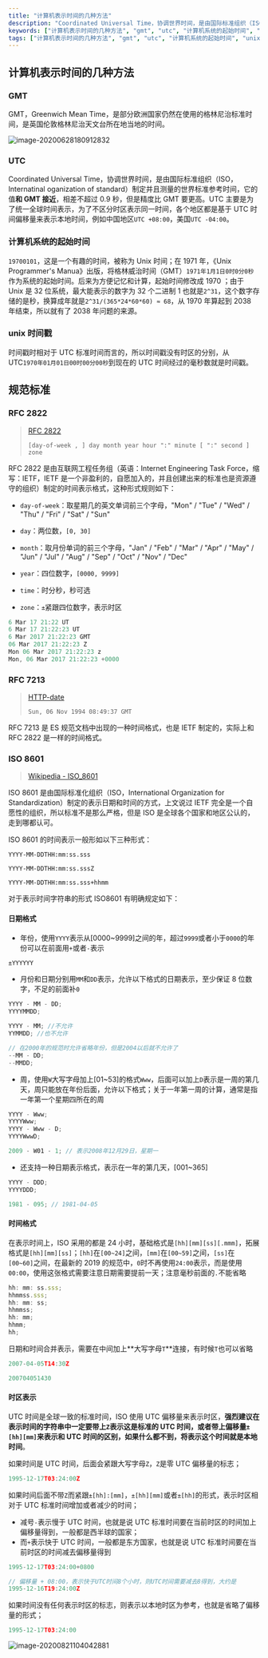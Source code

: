 ```yaml
---
title: "计算机表示时间的几种方法"
description: "Coordinated Universal Time，协调世界时间，是由国际标准组织（ISO，Internatinal oganization of standard）制定并且测量的世界标准参考时间，它的值**和 GMT 接近**，相差不超过 0.9 秒，但是精度比 GMT 要更高。UTC 主要是为了统一全球时间表示，"
keywords: ["计算机表示时间的几种方法", "gmt", "utc", "计算机系统的起始时间", "unix", "时间戳", "规范标准", "rfc"]
tags: ["计算机表示时间的几种方法", "gmt", "utc", "计算机系统的起始时间", "unix"]
---
```


## 计算机表示时间的几种方法

### GMT

GMT，Greenwich Mean Time，是部分欧洲国家仍然在使用的格林尼治标准时间，是英国伦敦格林尼治天文台所在地当地的时间。

![image-20200628180912832](../../../public/images/image-20200628180912832.png)

### UTC

Coordinated Universal Time，协调世界时间，是由国际标准组织（ISO，Internatinal oganization of standard）制定并且测量的世界标准参考时间，它的值**和 GMT 接近**，相差不超过 0.9 秒，但是精度比 GMT 要更高。UTC 主要是为了统一全球时间表示，为了不区分时区表示同一时间，各个地区都是基于 UTC 时间偏移量来表示本地时间，例如中国地区`UTC +08:00`，美国`UTC -04:00`。

### 计算机系统的起始时间

`19700101`，这是一个有趣的时间，被称为 Unix 时间；在 1971 年，《Unix Programmer's Manua》出版，将格林威治时间（GMT）`1971年1月1日0时0分0秒`作为系统的起始时间。后来为方便记忆和计算，起始时间修改成 1970 ；由于 Unix 是 32 位系统，最大能表示的数字为 32 个二进制 1 也就是`2^31`，这个数字存储的是秒，换算成年就是`2^31/(365*24*60*60) ≈ 68`，从 1970 年算起到 2038 年结束，所以就有了 2038 年问题的来源。

### unix 时间戳

时间戳时相对于 UTC 标准时间而言的，所以时间戳没有时区的分别，从 UTC`1970年01月01日00时00分00秒`到现在的 UTC 时间经过的毫秒数就是时间戳。

## 规范标准

### RFC 2822

> [RFC 2822](https://tools.ietf.org/html/rfc2822#page-14)
>
> `[day-of-week , ] day month year hour ":" minute [ ":" second ] zone`

RFC 2822 是由互联网工程任务组（英语：Internet Engineering Task Force，缩写：IETF，IETF 是一个非盈利的，自愿加入的，并且创建出来的标准也是资源遵守的组织）制定的时间表示格式，这种形式规则如下：

- `day-of-week`：取星期几的英文单词前三个字母，"Mon" / "Tue" / "Wed" / "Thu" / "Fri" / "Sat" / "Sun"
- `day`：两位数，`[0, 30]`
- `month`：取月份单词的前三个字母，"Jan" / "Feb" / "Mar" / "Apr" / "May" / "Jun" / "Jul" / "Aug" / "Sep" / "Oct" / "Nov" / "Dec"

- `year`：四位数字，`[0000, 9999]`
- `time`：时分秒，秒可选
- `zone`：`±`紧跟四位数字，表示时区

```java
6 Mar 17 21:22 UT
6 Mar 17 21:22:23 UT
6 Mar 2017 21:22:23 GMT
06 Mar 2017 21:22:23 Z
Mon 06 Mar 2017 21:22:23 z
Mon, 06 Mar 2017 21:22:23 +0000
```

### RFC 7213

> [HTTP-date](https://tools.ietf.org/html/rfc7231#section-7.1.1)
>
> `Sun, 06 Nov 1994 08:49:37 GMT`

RFC 7213 是 ES 规范文档中出现的一种时间格式，也是 IETF 制定的，实际上和 RFC 2822 是一样的时间格式。

### ISO 8601

> [Wikipedia - ISO_8601](https://en.wikipedia.org/wiki/ISO_8601)

ISO 8601 是由国际标准化组织（ISO，International Organization for Standardization）制定的表示日期和时间的方式，上文说过 IETF 完全是一个自愿性的组织，所以标准不是那么严格，但是 ISO 是全球各个国家和地区公认的，走到哪都认可。

ISO 8601 的时间表示一般形如以下三种形式：

```shell
YYYY-MM-DDTHH:mm:ss.sss

YYYY-MM-DDTHH:mm:ss.sssZ

YYYY-MM-DDTHH:mm:ss.sss+hhmm
```

对于表示时间字符串的形式 ISO8601 有明确规定如下：

#### 日期格式

- 年份，使用`YYYY`表示从[0000~9999]之间的年，超过`9999`或者小于`0000`的年份可以在前面用`+`或者`-`表示

```javascript
±YYYYYY
```

- 月份和日期分别用`MM`和`DD`表示，允许以下格式的日期表示，至少保证 8 位数字，不足的前面补`0`

```javascript
YYYY - MM - DD;
YYYYMMDD;

YYYY - MM; //不允许
YYMMDD; //也不允许

// 在2000年的规范时允许省略年份，但是2004以后就不允许了
--MM - DD;
--MMDD;
```

- 周，使用`W`大写字母加上[01~53]的格式`Www`，后面可以加上`D`表示是一周的第几天，周只能放在年份后面，允许以下格式；关于一年第一周的计算，通常是指一年第一个星期四所在的周

```javascript
YYYY - Www;
YYYYWww;
YYYY - Www - D;
YYYYWwwD;

2009 - W01 - 1; // 表示2008年12月29日，星期一
```

- 还支持一种日期表示格式，表示在一年的第几天，[001~365]

```javascript
YYYY - DDD;
YYYYDDD;

1981 - 095; // 1981-04-05
```

#### 时间格式

在表示时间上，ISO 采用的都是 24 小时，基础格式是`[hh][mm][ss][.mmm]`，拓展格式是`[hh][mm][ss]`；`[hh]`在`[00~24]`之间，`[mm]`在`[00~59]`之间，`[ss]`在`[00~60]`之间，在最新的 2019 的规范中，`0`时不再使用`24:00`表示，而是使用`00:00`，使用这张格式需要注意日期需要提前一天；注意毫秒前面的`.`不能省略

```javascript
hh: mm: ss.sss;
hhmmss.sss;
hh: mm: ss;
hhmmss;
hh: mm;
hhmm;
hh;
```

日期和时间合并表示，需要在中间加上**大写字母`T`**连接，有时候`T`也可以省略

```javascript
2007-04-05T14:30Z

200704051430
```

#### 时区表示

UTC 时间是全球一致的标准时间，ISO 使用 UTC 偏移量来表示时区，**强烈建议在表示时间的字符串中一定要带上`Z`表示这是标准的 UTC 时间，或者带上偏移量`±[hh][mm]`来表示和 UTC 时间的区别，如果什么都不到，将表示这个时间就是本地时间**。

如果时间是 UTC 时间，后面会紧跟大写字母`Z`，`Z`是零 UTC 偏移量的标志；

```javascript
1995-12-17T03:24:00Z
```

如果时间后面不带`Z`而紧跟`±[hh]:[mm]`，`±[hh][mm]`或者`±[hh]`的形式，表示时区相对于 UTC 标准时间增加或者减少的时间；

- 减号`-`表示慢于 UTC 时间，也就是说 UTC 标准时间要在当前时区的时间加上偏移量得到，一般都是西半球的国家；
- 而`+`表示快于 UTC 时间，一般都是东方国家，也就是说 UTC 标准时间要在当前时区的时间减去偏移量得到

```javascript
1995-12-17T03:24:00+0800

// 偏移量 + 08:00，表示快于UTC时间8个小时，则UTC时间需要减去8得到，大约是
1995-12-16T19:24:00Z
```

如果时间没有任何表示时区的标志，则表示以本地时区为参考，也就是省略了偏移量的形式；

```javascript
1995-12-17T03:24:00
```

![image-20200821104042881](../../../public/images/image-20200821104042881.png)

